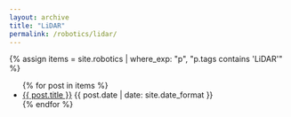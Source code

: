```yaml
---
layout: archive
title: "LiDAR"
permalink: /robotics/lidar/
---
```


{% assign items = site.robotics | where_exp: "p", "p.tags contains 'LiDAR'" %}
<ul>
  {% for post in items %}
    <li><a href="{{ post.url }}">{{ post.title }}</a> <span>{{ post.date | date: site.date_format }}</span></li>
  {% endfor %}
</ul>